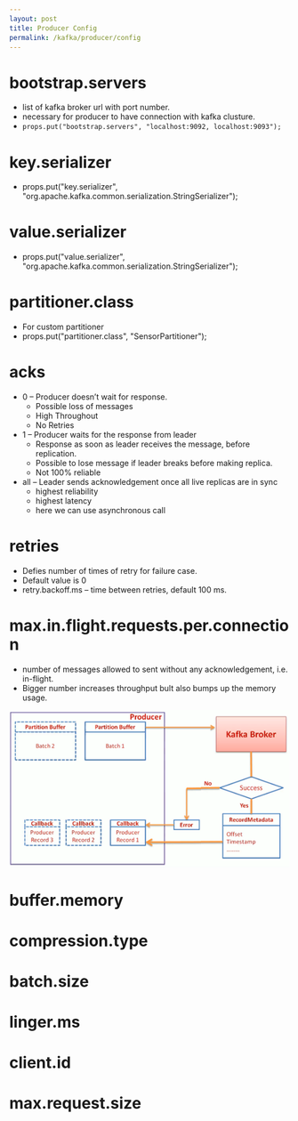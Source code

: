 ```yaml
---
layout: post
title: Producer Config
permalink: /kafka/producer/config
---
```


# bootstrap.servers
-	list of kafka broker url with port number.
-	necessary for producer to have connection with kafka clusture.
-	`props.put("bootstrap.servers", "localhost:9092, localhost:9093");`

# key.serializer
-	props.put("key.serializer", "org.apache.kafka.common.serialization.StringSerializer");

# value.serializer
-	props.put("value.serializer", "org.apache.kafka.common.serialization.StringSerializer");

# partitioner.class
-	For custom partitioner
-	props.put("partitioner.class", "SensorPartitioner");

# acks
-	0 – Producer doesn’t wait for response.
    -	Possible loss of messages
    -	High Throughout
    -	No Retries
-	1 – Producer waits for the response from leader
    -	Response as soon as leader receives the message, before replication.
    -	Possible to lose message if leader breaks before making replica.
    -	Not 100% reliable
-	all – Leader sends acknowledgement once all live replicas are in sync
    -	highest reliability
    -	highest latency
    -	here we can use asynchronous call

# retries
-	Defies number of times of retry for failure case.
-	Default value is 0
-	retry.backoff.ms – time between retries, default 100 ms.

# max.in.flight.requests.per.connection
-	number of messages allowed to sent without any acknowledgement, i.e. in-flight.
-	Bigger number increases throughput bult also bumps up the memory usage.

![](https://github.com/arpit04tripathi/files-cdn/raw/cdn/kafka/producer-with-callback.png)

# buffer.memory
# compression.type
# batch.size
# linger.ms
# client.id
# max.request.size
